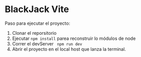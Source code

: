 # BlackJack Vite

Paso para ejecutar el proyecto:

1. Clonar el reporsitorio
2. Ejecutar ```npm install``` parea reconstruir lo módulos de node
3. Correr el devServer ``` npm run dev```
4. Abrir el proyecto en el local host que lanza la terminal.

